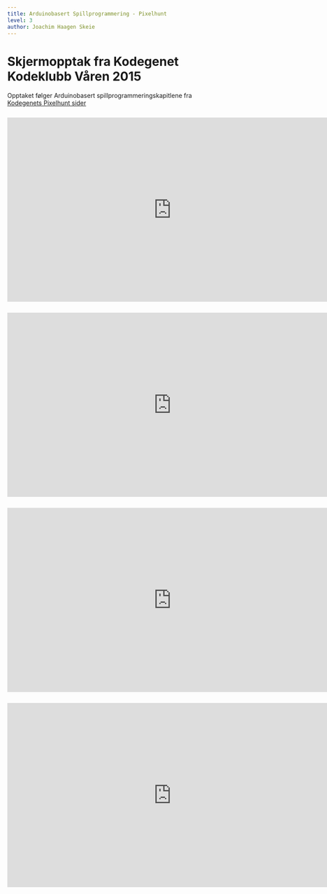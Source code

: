 ```yaml
---
title: Arduinobasert Spillprogrammering - Pixelhunt
level: 3
author: Joachim Haagen Skeie
---
```


<h1>Skjermopptak fra Kodegenet Kodeklubb Våren 2015</h1>

<div>Opptaket følger Arduinobasert spillprogrammeringskapitlene fra <a href="https://kodegenet.no/track/arduino/courses/pixelhunt/chapter/pixelhunt_ch1">Kodegenets Pixelhunt sider</a></div>

<div style="text-align: center; margin-top: 25px;">
<iframe src="https://player.vimeo.com/video/116635592" width="750" height="421" frameborder="0" webkitallowfullscreen mozallowfullscreen allowfullscreen></iframe>
</div>

<div style="text-align: center; margin-top: 25px;">
<iframe src="https://player.vimeo.com/video/117954299" width="750" height="421" frameborder="0" webkitallowfullscreen mozallowfullscreen allowfullscreen></iframe>
</div>

<div style="text-align: center; margin-top: 25px;">
<iframe src="https://player.vimeo.com/video/120348392" width="750" height="421" frameborder="0" webkitallowfullscreen mozallowfullscreen allowfullscreen></iframe>
</div>

<div style="text-align: center; margin-top: 25px;">
<iframe src="https://player.vimeo.com/video/120415821" width="750" height="421" frameborder="0" webkitallowfullscreen mozallowfullscreen allowfullscreen></iframe>
</div>
